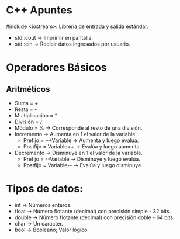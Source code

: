 # C++ Apuntes
#include \<iostream\>: Libreria de entrada y salida estándar.
  - std::cout -> Imprimir en pantalla.
  - std::cin -> Recibir datos ingresados por usuario.

# Operadores Básicos
## Aritméticos
  - Suma = +
  - Resta = -
  - Multiplicación = *
  - División = /
  - Módulo = % -> Corresponde al resto de una división.
  - Incremento -> Aumenta en 1 el valor de la variable.
    - Prefijo = ++Variable -> Aumenta y luego evalúa.
    - Postfijo = Variable++ -> Evalúa y luego aumenta.
  - Decremento -> Disminuye en 1 el valor de la variable.
    - Prefijo = --Variable -> Disminuye y luego evalúa.
    - Postfijo = Variable-- -> Evalúa y luego disminuye.

# Tipos de datos:
  - int -> Números enteros.
  - float -> Número flotante (decimal) con precisión simple - 32 bits.
  - double -> Número flotante (decimal) con precisión doble - 64 bits.
  - char -> Un caracter. 
  - bool -> Booleano; Valor lógico.

